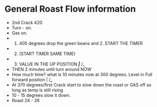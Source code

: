 # General Roast Flow information

- 2nd Crack 420
- Turn - on.
- Gas on.
- 1. 405 degrees drop the green beans and 2. START THE TIMER
- 2. (START TIMER SAME TIME)
- 3. VALUE IN THE UP POSITION ***|*** /_
- THEN  2 minutes until turn around NOW
- How much time? what is 10 minutes now at 300 degrees. Level in Full forward position | /***_***
- At 370 degrees/first Crack start to slow down the roast or GAS off as long as temp is still rising
- 10 - 15 degrees slow it down.
- Roast 24 - 28
